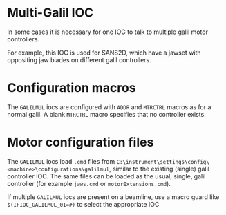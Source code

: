 # Multi-Galil IOC

In some cases it is necessary for one IOC to talk to multiple galil motor controllers.

For example, this IOC is used for SANS2D, which have a jawset with oppositing jaw blades on different galil controllers.

# Configuration macros

The `GALILMUL` iocs are configured with `ADDR` and `MTRCTRL` macros as for a normal galil. A blank `MTRCTRL` macro specifies that no controller exists.

# Motor configuration files

The `GALILMUL` iocs load `.cmd` files from `C:\instrument\settings\config\<machine>\configurations\galilmul`, similar to the existing (single) galil controller IOC. The same files can be loaded as the usual, single, galil controller (for example `jaws.cmd` or `motorExtensions.cmd`). 

If multiple `GALILMUL` iocs are present on a beamline, use a macro guard like `$(IFIOC_GALILMUL_01=#)` to select the appropriate IOC